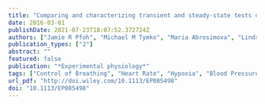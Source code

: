 ```yaml
---
title: "Comparing and characterizing transient and steady-state tests of the peripheral chemoreflex in humans"
date: 2016-03-01
publishDate: 2021-07-23T18:07:52.372724Z
authors: ["Jamie R Pfoh", "Michael M Tymko", "Maria Abrosimova", "Lindsey M Boulet", "Glen E Foster", "Anthony R Bain", "Philip N Ainslie", "Craig D Steinback", "Christina D Bruce", "Trevor A Day"]
publication_types: ["2"]
abstract: ""
featured: false
publication: "*Experimental physiology*"
tags: ["Control of Breathing", "Heart Rate", "Hypoxia", "Blood Pressure", "Humans", "Adult", "Female", "Male", "Oxygen", "Cerebrovascular Circulation", "Pulmonary Ventilation", "Tidal Volume", "Young Adult", "Carbon Dioxide", "Chemoreceptor Cells", "Peripheral Nerves", "Reflex"]
url_pdf: "http://doi.wiley.com/10.1113/EP085498"
doi: "10.1113/EP085498"
---
```


